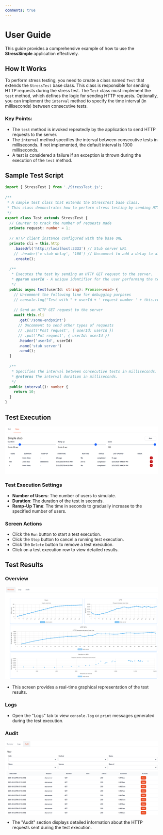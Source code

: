 ```yaml
---
comments: true
---
```

# User Guide

This guide provides a comprehensive example of how to use the **StressSimple** application effectively.

## How It Works

To perform stress testing, you need to create a class named `Test` that extends the `StressTest` base class. This class is responsible for sending HTTP requests during the stress test. The `Test` class must implement the `test` method, which defines the logic for sending HTTP requests. Optionally, you can implement the `interval` method to specify the time interval (in milliseconds) between consecutive tests.

### Key Points:
- The `test` method is invoked repeatedly by the application to send HTTP requests to the server.
- The `interval` method specifies the interval between consecutive tests in milliseconds. If not implemented, the default interval is 1000 milliseconds.
- A test is considered a failure if an exception is thrown during the execution of the `test` method.

## Sample Test Script

```typescript { .select }
import { StressTest } from './StressTest.js';

/**
 * A sample test class that extends the StressTest base class.
 * This class demonstrates how to perform stress testing by sending HTTP requests to a server.
 */
export class Test extends StressTest {
  // Counter to track the number of requests made
  private request: number = 1;

  // HTTP client instance configured with the base URL
  private cli = this.http
    .baseUrl('http://localhost:3333') // Stub server URL
    // .header('x-stub-delay', '100') // Uncomment to add a delay to all requests
    .create();

  /**
   * Executes the test by sending an HTTP GET request to the server.
   * @param userId - A unique identifier for the user performing the test.
   */
  public async test(userId: string): Promise<void> {
    // Uncomment the following line for debugging purposes
    // console.log("Test with " + userId + ' request number ' + this.request++);

    // Send an HTTP GET request to the server
    await this.cli
      .get('/some-endpoint')
      // Uncomment to send other types of requests
      // .post('Post request', { userId: userId })
      // .put('Put request', { userId: userId })
      .header('userId', userId)
      .name('stub server')
      .send();
  }

  /**
   * Specifies the interval between consecutive tests in milliseconds.
   * @returns The interval duration in milliseconds.
   */
  public interval(): number {
    return 10;
  }
}
```

## Test Execution

![Test execution](./images/ScreenshotRuns.png)

### Test Execution Settings
- **Number of Users**: The number of users to simulate.
- **Duration**: The duration of the test in seconds.
- **Ramp-Up Time**: The time in seconds to gradually increase to the specified number of users.

### Screen Actions
- Click the `Run` button to start a test execution.
- Click the `Stop` button to cancel a running test execution.
- Click the `Delete` button to remove a test execution.
- Click on a test execution row to view detailed results.

## Test Results

### Overview
![Test results](./images/ScreenshotOverview.png)

- This screen provides a real-time graphical representation of the test results.

### Logs
- Open the "Logs" tab to view `console.log` or `print` messages generated during the test execution.

### Audit
![Audit](./images/ScreenshotAudit.png)

- The "Audit" section displays detailed information about the HTTP requests sent during the test execution.
